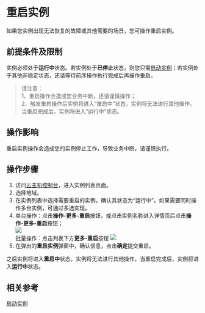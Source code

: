 # 重启实例

如果您实例出现无法恢复的故障或其他需要的场景，您可操作重启实例。

## 前提条件及限制

实例必须处于**运行中**状态。若实例处于**已停止**状态，则您只需[启动实例](Start-Instance.md)；若实例处于其他非稳定状态，还请等待前序操作执行完成后再操作重启。
	
> 请注意：
<br>1、重启操作会造成您业务中断，还请谨慎操作；
<br>2、触发重启操作后实例将进入“重启中”状态，实例将无法进行其他操作。当重启完成后，实例将进入“运行中”状态。

## 操作影响
重启实例操作会造成您的实例停止工作，导致业务中断，请谨慎执行。

## 操作步骤
1. 访问[云主机控制台](https://cns-console.jdcloud.com/host/compute/list)，进入实例列表页面。
2. 选择地域。
3. 在实例列表中选择需要重启的实例，确认其状态为“运行中”。如果需要同时操作多台实例，可通过多选实现。
4. 单台操作：点击**操作-更多-重启**按钮，或点击实例名称进入详情页后点击**操作-更多-重启**按钮；<br>![](https://img1.jcloudcs.com/cn/image/vm/rebootinstance-1.jpeg)
<br>批量操作：点击列表下方**更多-重启**按钮
![](https://img1.jcloudcs.com/cn/image/vm/rebootinstance-2.jpeg)
5. 在弹出的**重启实例**弹窗中，确认信息，点击**确定**提交重启。

之后实例将进入**重启中**状态，实例将无法进行其他操作。当重启完成后，实例将进入**运行中**状态。

## 相关参考

[启动实例](Start-Instance.md)
